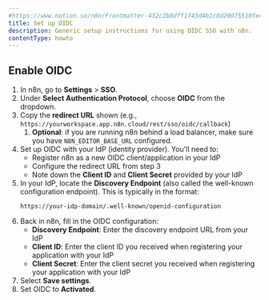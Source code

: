 ```yaml
---
#https://www.notion.so/n8n/Frontmatter-432c2b8dff1f43d4b1c8d20075510fe4
title: Set up OIDC
description: Generic setup instructions for using OIDC SSO with n8n.
contentType: howto
---
```


## Enable OIDC

1. In n8n, go to **Settings** > **SSO**.
2. Under **Select Authentication Protocol**, choose **OIDC** from the dropdown.
3. Copy the **redirect URL** shown (e.g., `https://yourworkspace.app.n8n.cloud/rest/sso/oidc/callback`)
   1. **Optional**: if you are running n8n behind a load balancer, make sure you have `N8N_EDITOR_BASE_URL` configured.
4. Set up OIDC with your IdP (identity provider). You'll need to:
   - Register n8n as a new OIDC client/application in your IdP
   - Configure the redirect URL from step 3
   - Note down the **Client ID** and **Client Secret** provided by your IdP
5. In your IdP, locate the **Discovery Endpoint** (also called the well-known configuration endpoint). This is typically in the format:
   ```
   https://your-idp-domain/.well-known/openid-configuration
   ```
6. Back in n8n, fill in the OIDC configuration:
   - **Discovery Endpoint**: Enter the discovery endpoint URL from your IdP
   - **Client ID**: Enter the client ID you received when registering your application with your IdP
   - **Client Secret**: Enter the client secret you received when registering your application with your IdP
7. Select **Save settings**.
9. Set OIDC to **Activated**.

